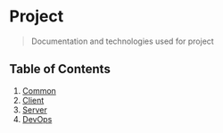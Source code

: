 # Project
> Documentation and technologies used for project

## Table of Contents
1. [Common](_common/_index.md)
2. [Client](client/_index.md)
3. [Server](server/_index.md)
4. [DevOps](devops/_index.md)


